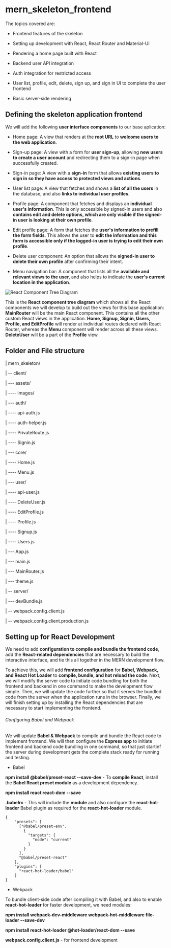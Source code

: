 # mern_skeleton_frontend

The topics covered are:

* Frontend features of the skeleton

* Setting up development with React, React Router and Material-UI

* Rendering a home page built with React

* Backend user API integration

* Auth integration for restricted access

* User list, profile, edit, delete, sign up, and sign in UI to complete the user frontend

* Basic server-side rendering

## Defining the skeleton application frontend

We will add the following **user interface components** to our base aplication:

* Home page: A view that renders at the **root URL** to **welcome users to the web application**.

* Sign-up page: A view with a form for **user sign-up**, allowing **new users to create a user account** and redirecting them to a sign-in page when successfully created.

* Sign-in page: A view with a **sign-in** form that allows **existing users to sign in so they have access to protected views and actions**.

* User list page: A view that fetches and shows a **list of all the users** in the database, and also **links to individual user profiles**.

* Profile page: A component that fetches and displays an **individual user's information**. This is only accessible by signed-in users and also **contains edit and delete options, which are only visible if the signed-in user is looking at their own profile**.

* Edit profile page: A form that fetches the **user's information to prefill the form fields**. This allows the user to **edit the information and this form is accessible only if the logged-in user is trying to edit their own profile**.

* Delete user component: An option that allows the **signed-in user to delete their own profile** after confirming their intent.

* Menu navigation bar: A component that lists all the **available and relevant views to the user**, and also helps to indicate the **user's current location in the application**.

![React Component Tree Diagram](https://github.com/piyush-cosmo/mern_skeleton_backend_frontend/blob/master/images/react_component_tree_diagram.png)

This is the **React component tree diagram** which shows all the React components we will develop to build out the views for this base application: **MainRouter** will be the main React component. This contains all the other custom React views in the application. **Home, Signup, Signin, Users, Profile, and EditProfile** will render at individual routes declared with React Router, whereas the **Menu** component will render across all these views. **DeleteUser** will be a part of the **Profile** view.

## Folder and File structure

| mern_skeleton/

| -- client/

| --- assets/

| ---- images/

| --- auth/

| ---- api-auth.js

| ---- auth-helper.js

| ---- PrivateRoute.js

| ---- Signin.js

| --- core/

| ---- Home.js

| ---- Menu.js

| --- user/

| ---- api-user.js

| ---- DeleteUser.js

| ---- EditProfile.js

| ---- Profile.js

| ---- Signup.js

| ---- Users.js

| --- App.js

| --- main.js

| --- MainRouter.js

| --- theme.js

| -- server/

| --- devBundle.js

| -- webpack.config.client.js

| -- webpack.config.client.production.js

## Setting up for React Development

We need to add **configuration to compile and bundle the frontend code**, add the **React-related dependencies** that are necessary to build the interactive interface, and tie this all together in the MERN development flow.

To achieve this, we will add **frontend configuration** for **Babel, Webpack, and React Hot Loader** to **compile, bundle, and hot reload the code**. Next, we will modify the server code to initiate code bundling for both the frontend and backend in one command to make the development flow simple. Then, we will update the code further so that it serves the bundled code from the server when the application runs in the browser. Finally, we will finish setting up by installing the React dependencies that are necessary to start implementing the frontend.

###### Configuring Babel and Webpack

We will update **Babel & Webpack** to compile and bundle the React code to implement frontend. We will then configure the **Express app** to initiate frontend and backend code bundling in one command, so that just startinf the server during development gets the complete stack ready for running and testing.

* Babel

**npm install @babel/preset-react --save-dev** - To **compile React**, install the **Babel React preset module** as a development dependency.

**npm install react react-dom --save**

**.babelrc** - This will include the **module** and also configure the **react-hot-loader** Babel plugin as required for the **react-hot-loader** module.

```
{
    "presets": [
      ["@babel/preset-env",
        {
          "targets": {
            "node": "current"
          }
        }
      ],
      "@babel/preset-react"
    ],
    "plugins": [
      "react-hot-loader/babel"
    ]
}
```

* Webpack

To bundle client-side code after compiling it with Babel, and also to enable **react-hot-loader** for faster development, we need modules:

**npm install webpack-dev-middleware webpack-hot-middleware file-loader --save-dev**

**npm install react-hot-loader @hot-loader/react-dom --save**

**webpack.config.client.js** - for frontend development
